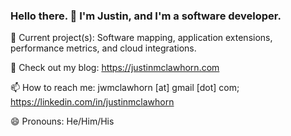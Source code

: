 ### Hello there. 👋 I'm Justin, and I'm a software developer.

🔭 Current project(s): Software mapping, application extensions, performance metrics, and cloud integrations.

📝 Check out my blog: https://justinmclawhorn.com

📫 How to reach me: jwmclawhorn [at] gmail [dot] com; https://linkedin.com/in/justinmclawhorn

😄 Pronouns: He/Him/His

<!--
**justinmcla/justinmcla** is a ✨ _special_ ✨ repository because its `README.md` (this file) appears on your GitHub profile.

Here are some ideas to get you started:

- 🔭 I’m currently working on ...
- 🌱 I’m currently learning ...
- 👯 I’m looking to collaborate on ...
- 🤔 I’m looking for help with ...
- 💬 Ask me about ...
- 📫 How to reach me: ...
- 😄 Pronouns: ...
- ⚡ Fun fact: ...
-->
